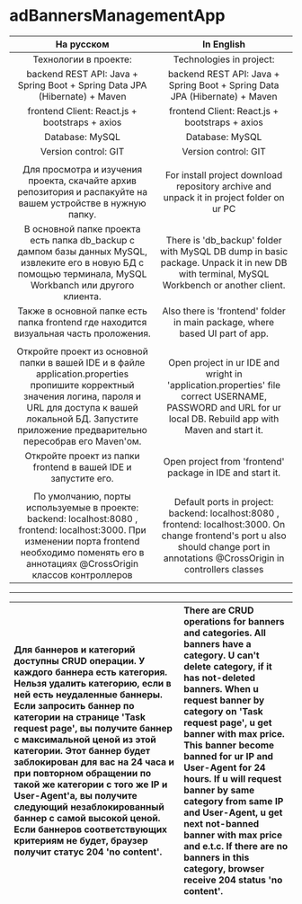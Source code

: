 # adBannersManagementApp
|На русском|In English|
|:----:|:----:|
|Технологии в проекте:|Technologies in project:|
|backend REST API: Java + Spring Boot + Spring Data JPA (Hibernate) + Maven|backend REST API: Java + Spring Boot + Spring Data JPA (Hibernate) + Maven|
|frontend Client: React.js + bootstraps + axios|frontend Client: React.js + bootstraps + axios|
|Database: MySQL|Database: MySQL|
|Version control: GIT|Version control: GIT|
|||
|Для просмотра и изучения проекта, скачайте архив репозитория и распакуйте на вашем устройстве в нужную папку.|For install project download repository archive and unpack it in project folder on ur PC|
|В основной папке проекта есть папка db_backup с дампом базы данных MySQL, извлеките его в новую БД с помощью терминала, MySQL Workbanch или другого клиента.|There is 'db_backup' folder with MySQL DB dump in basic package. Unpack it in new DB with terminal, MySQL Workbench or another client.|
|Также в основной папке есть папка frontend где находится визуальная часть проложения.|Also there is 'frontend' folder in main package, where based UI part of app.|
|||
|Откройте проект из основной папки в вашей IDE и в файле application.properties пропишите корректный значения логина, пароля и URL для доступа к вашей локальной БД. Запустите приложение предварительно пересобрав его Mаven'ом.|Open project in ur IDE and wright in 'application.properties' file correct USERNAME, PASSWORD and URL for ur local DB. Rebuild app with Maven and start it.|
|Откройте проект из папки frontend в вашей IDE и запустите его.|Open project from 'frontend' package in IDE and start it.|
|||
|По умолчанию, порты используемые в проекте: backend: localhost:8080 , frontend: localhost:3000. При изменении порта frontend необходимо поменять его в аннотациях @CrossOrigin классов контроллеров|Default ports in project: backend: localhost:8080 , frontend: localhost:3000. On change frontend's port u also should change port in annotations @CrossOrigin in controllers classes|
----
|Для баннеров и категорий доступны CRUD операции. У каждого баннера есть категория. Нельзя удалить категорию, если в ней есть неудаленные баннеры. Если запросить баннер по категории на странице 'Task request page', вы получите баннер с максимальной ценой из этой категории. Этот баннер будет заблокирован для вас на 24 часа и при повторном обращении по такой же категории с того же IP и User-Agent'а, вы получите следующий незаблокированный баннер с самой высокой ценой. Если баннеров соответствующих критериям не будет, браузер получит статус 204 'no content'.|There are CRUD operations for banners and categories. All banners have a category. U can't delete category, if it has not-deleted banners. When u request banner by category on 'Task request page', u get banner with max price. This banner become banned for ur IP and User-Agent for 24 hours. If u will request banner by same category from same IP and User-Agent, u get next not-banned banner with max price and e.t.c. If there are no banners in this category, browser receive 204 status 'no content'.|
|:----|:----|
